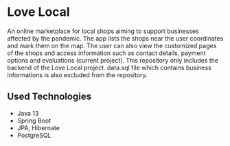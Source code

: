 # Love Local

An online marketplace for local shops aiming to support businesses affected by the pandemic. The app lists the shops near the user coordinates and mark them on the map. The user can also view the customized pages of the shops and access information such as contact details, payment options and evaluations (current project). This repository only includes the backend of the Love Local project.
data.sql file which contains business informations is also excluded from the repository.

 ## Used Technologies

  - Java 13
  - Spring Boot 
  - JPA, Hibernate
  - PostgreSQL 

